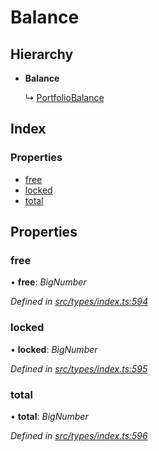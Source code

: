 # Balance

## Hierarchy

* **Balance**

  ↳ [PortfolioBalance](portfoliobalance.md)

## Index

### Properties

* [free](balance.md#free)
* [locked](balance.md#locked)
* [total](balance.md#total)

## Properties

### free

• **free**: _BigNumber_

_Defined in_ [_src/types/index.ts:594_](https://github.com/PolymathNetwork/polymesh-sdk/blob/23062de4/src/types/index.ts#L594)

### locked

• **locked**: _BigNumber_

_Defined in_ [_src/types/index.ts:595_](https://github.com/PolymathNetwork/polymesh-sdk/blob/23062de4/src/types/index.ts#L595)

### total

• **total**: _BigNumber_

_Defined in_ [_src/types/index.ts:596_](https://github.com/PolymathNetwork/polymesh-sdk/blob/23062de4/src/types/index.ts#L596)

